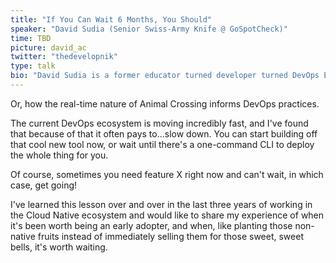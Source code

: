 ```yaml
---
title: "If You Can Wait 6 Months, You Should"
speaker: "David Sudia (Senior Swiss-Army Knife @ GoSpotCheck)"
time: TBD
picture: david_ac
twitter: "thedevelopnik"
type: talk
bio: "David Sudia is a former educator turned developer turned DevOps Engineer. He's passionate about supporting other developers in doing their best work by making sure they have the right tools and environments. In his day to day he's responsible for managing Kubernetes clusters, deploying databases, writing utility apps, and generally being a Swiss-Army knife. David has co-organized a Cloud Native Meetup and presents regularly on the experience of migrating to Kubernetes."
---
```


Or, how the real-time nature of Animal Crossing informs DevOps practices.

The current DevOps ecosystem is moving incredibly fast, and I've found that because of that it often pays to...slow down. You can start building off that cool new tool now, or wait until there's a one-command CLI to deploy the whole thing for you. 

Of course, sometimes you need feature X right now and can't wait, in which case, get going!

I've learned this lesson over and over in the last three years of working in the Cloud Native ecosystem and would like to share my experience of when it's been worth being an early adopter, and when, like planting those non-native fruits instead of immediately selling them for those sweet, sweet bells, it's worth waiting.

